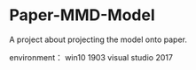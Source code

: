 # Paper-MMD-Model
A project about projecting the model onto paper.

environment：
  win10 1903
  visual studio 2017
  
